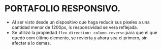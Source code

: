 <h1>PORTAFOLIO RESPONSIVO.</h1>

- Al ser visto desde un dispositivo que haga reducir sus pixeles a una cantidad menor de 1200px, ls responsividad se vera reflejada.
- Se utilizó la propiedad ```flex-direction: column-reverse``` para que el que quedó com último elemento, se revierta y ahora sea el primero, sin afectar a lo demas.
